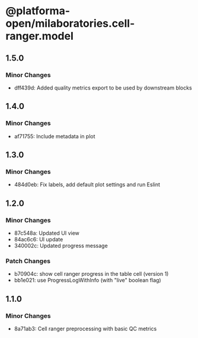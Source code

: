 # @platforma-open/milaboratories.cell-ranger.model

## 1.5.0

### Minor Changes

- dff439d: Added quality metrics export to be used by downstream blocks

## 1.4.0

### Minor Changes

- af71755: Include metadata in plot

## 1.3.0

### Minor Changes

- 484d0eb: Fix labels, add default plot settings and run Eslint

## 1.2.0

### Minor Changes

- 87c548a: Updated UI view
- 84ac6c6: UI update
- 340002c: Updated progress message

### Patch Changes

- b70904c: show cell ranger progress in the table cell (version 1)
- bb1e021: use ProgressLogWithInfo (with "live" boolean flag)

## 1.1.0

### Minor Changes

- 8a71ab3: Cell ranger preprocessing with basic QC metrics
